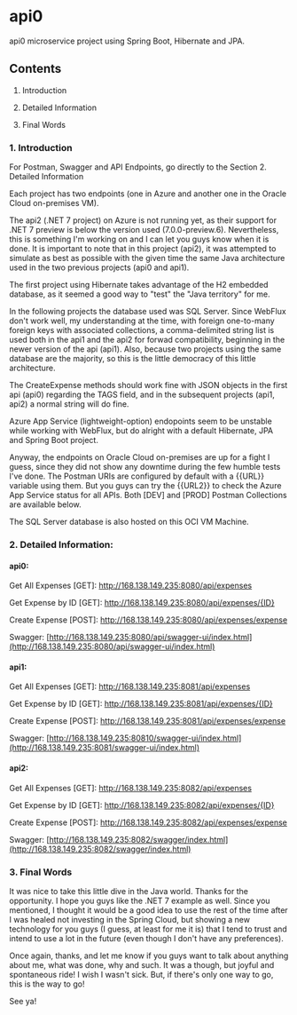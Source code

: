 # api0
api0 microservice project using Spring Boot, Hibernate and JPA.

## Contents

1. Introduction 

2. Detailed Information

3. Final Words 



### 1. Introduction 

For Postman, Swagger and API Endpoints, go directly to the Section 2. Detailed Information 

Each project has two endpoints (one in Azure and another one in the Oracle Cloud on-premises VM). 

The api2 (.NET 7 project) on Azure is not running yet, as their support for .NET 7 preview is below the version used (7.0.0-preview.6). Nevertheless, this is something I'm working on and I can let you guys know when it is done. It is important to note that in this project (api2), it was attempted to simulate as best as possible with the given time the same Java architecture used in the two previous projects (api0 and api1). 

The first project using Hibernate takes advantage of the H2 embedded database, as it seemed a good way to "test" the "Java territory" for me. 

In the following projects the database used was SQL Server. Since WebFlux don't work well, my understanding at the time, with foreign one-to-many foreign keys with associated collections, a comma-delimited string list is used both in the api1 and the api2 for forwad compatibility, beginning in the newer version of the api (api1). Also, because two projects using the same database are the majority, so this is the little democracy of this little architecture. 

The CreateExpense methods should work fine with JSON objects in the first api (api0) regarding the TAGS field, and in the subsequent projects (api1, api2) a normal string will do fine. 

Azure App Service (lightweight-option) endopoints seem to be unstable while working with WebFlux, but do alright with a default Hibernate, JPA and Spring Boot project. 

Anyway, the endpoints on Oracle Cloud on-premises are up for a fight I guess, since they did not show any downtime during the few humble tests I've done. The Postman URIs are configured by default with a {{URL}} variable using them. But you guys can try the {{URL2}} to check the Azure App Service status for all APIs. Both [DEV] and [PROD] Postman Collections are available below. 

The SQL Server database is also hosted on this OCI VM Machine. 

### 2. Detailed Information: 

#### api0:

Get All Expenses [GET]: http://168.138.149.235:8080/api/expenses

Get Expense by ID [GET]: http://168.138.149.235:8080/api/expenses/{ID}

Create Expense [POST]: http://168.138.149.235:8080/api/expenses/expense

Swagger: [http://168.138.149.235:8080/api/swagger-ui/index.html](http://168.138.149.235:8080/api/swagger-ui/index.html)

#### api1:

Get All Expenses [GET]: http://168.138.149.235:8081/api/expenses

Get Expense by ID [GET]: http://168.138.149.235:8081/api/expenses/{ID}

Create Expense [POST]: http://168.138.149.235:8081/api/expenses/expense

Swagger: [http://168.138.149.235:80810/swagger-ui/index.html](http://168.138.149.235:8081/swagger-ui/index.html)

#### api2:

Get All Expenses [GET]: http://168.138.149.235:8082/api/expenses

Get Expense by ID [GET]: http://168.138.149.235:8082/api/expenses/{ID}

Create Expense [POST]: http://168.138.149.235:8082/api/expenses/expense

Swagger: [http://168.138.149.235:8082/swagger/index.html](http://168.138.149.235:8082/swagger/index.html)

### 3. Final Words 

It was nice to take this little dive in the Java world. Thanks for the opportunity. I hope you guys like the .NET 7 example as well. Since you mentioned, I thought it would be a good idea to use the rest of the time after I was healed not investing in the Spring Cloud, but showing a new technology for you guys (I guess, at least for me it is) that I tend to trust and intend to use a lot in the future (even though I don't have any preferences). 

Once again, thanks, and let me know if you guys want to talk about anything about me, what was done, why and such. It was a though, but joyful and spontaneous ride! I wish I wasn't sick. But, if there's only one way to go, this is the way to go!

See ya!
